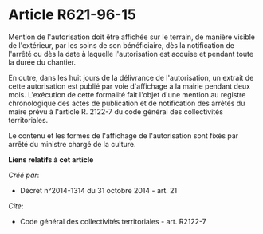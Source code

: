 # Article R621-96-15

Mention de l'autorisation doit être affichée sur le terrain, de manière visible de l'extérieur, par les soins de son
bénéficiaire, dès la notification de l'arrêté ou dès la date à laquelle l'autorisation est acquise et pendant toute la durée
du chantier.

En outre, dans les huit jours de la délivrance de l'autorisation, un extrait de cette autorisation est publié par voie
d'affichage à la mairie pendant deux mois. L'exécution de cette formalité fait l'objet d'une mention au registre
chronologique des actes de publication et de notification des arrêtés du maire prévu à l'article R. 2122-7 du code général
des collectivités territoriales.

Le contenu et les formes de l'affichage de l'autorisation sont fixés par arrêté du ministre chargé de la culture.

**Liens relatifs à cet article**

_Créé par_:

  - Décret n°2014-1314 du 31 octobre 2014 - art. 21

_Cite_:

  - Code général des collectivités territoriales - art. R2122-7
